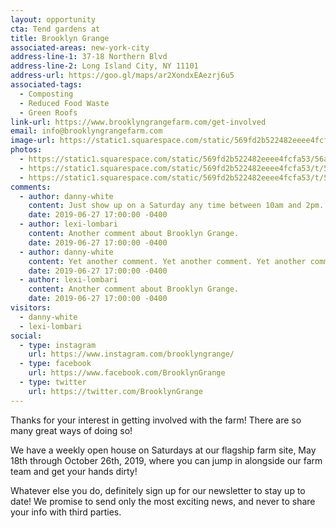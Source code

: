 ```yaml
---
layout: opportunity
cta: Tend gardens at
title: Brooklyn Grange
associated-areas: new-york-city
address-line-1: 37-18 Northern Blvd
address-line-2: Long Island City, NY 11101
address-url: https://goo.gl/maps/ar2XondxEAezrj6u5
associated-tags: 
  - Composting
  - Reduced Food Waste
  - Green Roofs
link-url: https://www.brooklyngrangefarm.com/get-involved
email: info@brooklyngrangefarm.com
image-url: https://static1.squarespace.com/static/569fd2b522482eeee4fcfa53/56ae273c37013b4fb34c33a4/5c488fe7352f534aa63ac443/1557929674442/L1030767.JPG?format=1000w
photos:
  - https://static1.squarespace.com/static/569fd2b522482eeee4fcfa53/56ae273c37013b4fb34c33a4/5c488fe7352f534aa63ac443/1557929674442/L1030767.JPG?format=1000w
  - https://static1.squarespace.com/static/569fd2b522482eeee4fcfa53/t/5a9d6193c830255b249aa130/1552580814327/TOURS.jpg?format=1000w
  - https://static1.squarespace.com/static/569fd2b522482eeee4fcfa53/t/5a9d5dfd71c10b1a7d7f4b65/1520263215333/workshop.jpg?format=1000w
comments:
  - author: danny-white
    content: Just show up on a Saturday any time between 10am and 2pm. Everyone there is chill and happy for help. Bring good shoes!
    date: 2019-06-27 17:00:00 -0400
  - author: lexi-lombari
    content: Another comment about Brooklyn Grange.
    date: 2019-06-27 17:00:00 -0400
  - author: danny-white
    content: Yet another comment. Yet another comment. Yet another comment. Yet another comment. Yet another comment. Yet another comment. Yet another comment. Yet another comment. Yet another comment. Yet another comment. Yet another comment. Yet another comment. Yet another comment. Yet another comment. Yet another comment. Yet another comment.
    date: 2019-06-27 17:00:00 -0400
  - author: lexi-lombari
    content: Another comment about Brooklyn Grange.
    date: 2019-06-27 17:00:00 -0400
visitors:
  - danny-white
  - lexi-lombari
social:
  - type: instagram
    url: https://www.instagram.com/brooklyngrange/
  - type: facebook
    url: https://www.facebook.com/BrooklynGrange
  - type: twitter
    url: https://twitter.com/BrooklynGrange
---
```

Thanks for your interest in getting involved with the farm! There are so many great ways of doing so!

We have a weekly open house on Saturdays at our flagship farm site, May 18th through October 26th, 2019, where you can jump in alongside our farm team and get your hands dirty!

Whatever else you do, definitely sign up for our newsletter to stay up to date! We promise to send only the most exciting news, and never to share your info with third parties.